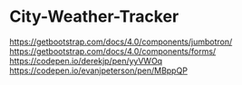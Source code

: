 # City-Weather-Tracker
https://getbootstrap.com/docs/4.0/components/jumbotron/
https://getbootstrap.com/docs/4.0/components/forms/
https://codepen.io/derekjp/pen/yyVWOq
https://codepen.io/evanjpeterson/pen/MBppQP
